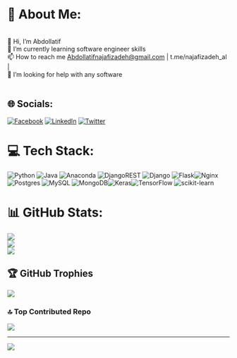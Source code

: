 # 💫 About Me:
<br>    👋 Hi, I’m Abdollatif<br>    🌱 I’m currently learning software engineer skills<br>    📫 How to reach me Abdollatifnajafizadeh@gmail.com | t.me/najafizadeh_al |<br>    🧐 I’m looking for help with any software<br><br>


## 🌐 Socials:
[![Facebook](https://img.shields.io/badge/Facebook-%231877F2.svg?logo=Facebook&logoColor=white)](https://facebook.com/najafizadeh_al) [![LinkedIn](https://img.shields.io/badge/LinkedIn-%230077B5.svg?logo=linkedin&logoColor=white)](https://www.linkedin.com/in/abdollatif-najafizadeh-a92b28262) [![Twitter](https://img.shields.io/badge/Twitter-%231DA1F2.svg?logo=Twitter&logoColor=white)](https://twitter.com/najafizadeh_al) 

# 💻 Tech Stack:
![Python](https://img.shields.io/badge/python-3670A0?style=for-the-badge&logo=python&logoColor=ffdd54) ![Java](https://img.shields.io/badge/java-%23ED8B00.svg?style=for-the-badge&logo=java&logoColor=white) ![Anaconda](https://img.shields.io/badge/Anaconda-%2344A833.svg?style=for-the-badge&logo=anaconda&logoColor=white) ![DjangoREST](https://img.shields.io/badge/DJANGO-REST-ff1709?style=for-the-badge&logo=django&logoColor=white&color=ff1709&labelColor=gray) ![Django](https://img.shields.io/badge/django-%23092E20.svg?style=for-the-badge&logo=django&logoColor=white) ![Flask](https://img.shields.io/badge/flask-%23000.svg?style=for-the-badge&logo=flask&logoColor=white)![Nginx](https://img.shields.io/badge/nginx-%23009639.svg?style=for-the-badge&logo=nginx&logoColor=white) ![Postgres](https://img.shields.io/badge/postgres-%23316192.svg?style=for-the-badge&logo=postgresql&logoColor=white) ![MySQL](https://img.shields.io/badge/mysql-%2300f.svg?style=for-the-badge&logo=mysql&logoColor=white) ![MongoDB](https://img.shields.io/badge/MongoDB-%234ea94b.svg?style=for-the-badge&logo=mongodb&logoColor=white)![Keras](https://img.shields.io/badge/Keras-%23D00000.svg?style=for-the-badge&logo=Keras&logoColor=white)![TensorFlow](https://img.shields.io/badge/TensorFlow-%23FF6F00.svg?style=for-the-badge&logo=TensorFlow&logoColor=white) ![scikit-learn](https://img.shields.io/badge/scikit--learn-%23F7931E.svg?style=for-the-badge&logo=scikit-learn&logoColor=white)
# 📊 GitHub Stats:
![](https://github-readme-stats.vercel.app/api?username=najafizadehal&theme=merko&hide_border=true&include_all_commits=false&count_private=false)<br/>
![](https://github-readme-streak-stats.herokuapp.com/?user=najafizadehal&theme=merko&hide_border=true)<br/>
![](https://github-readme-stats.vercel.app/api/top-langs/?username=najafizadehal&theme=merko&hide_border=true&include_all_commits=false&count_private=false&layout=compact)

## 🏆 GitHub Trophies
![](https://github-profile-trophy.vercel.app/?username=najafizadehal&theme=radical&no-frame=false&no-bg=false&margin-w=4)

### 🔝 Top Contributed Repo
![](https://github-contributor-stats.vercel.app/api?username=najafizadehal&limit=5&theme=dark&combine_all_yearly_contributions=true)

---
[![](https://visitcount.itsvg.in/api?id=najafizadehal&icon=0&color=0)](https://visitcount.itsvg.in)

<!-- Proudly created with GPRM ( https://gprm.itsvg.in ) -->
